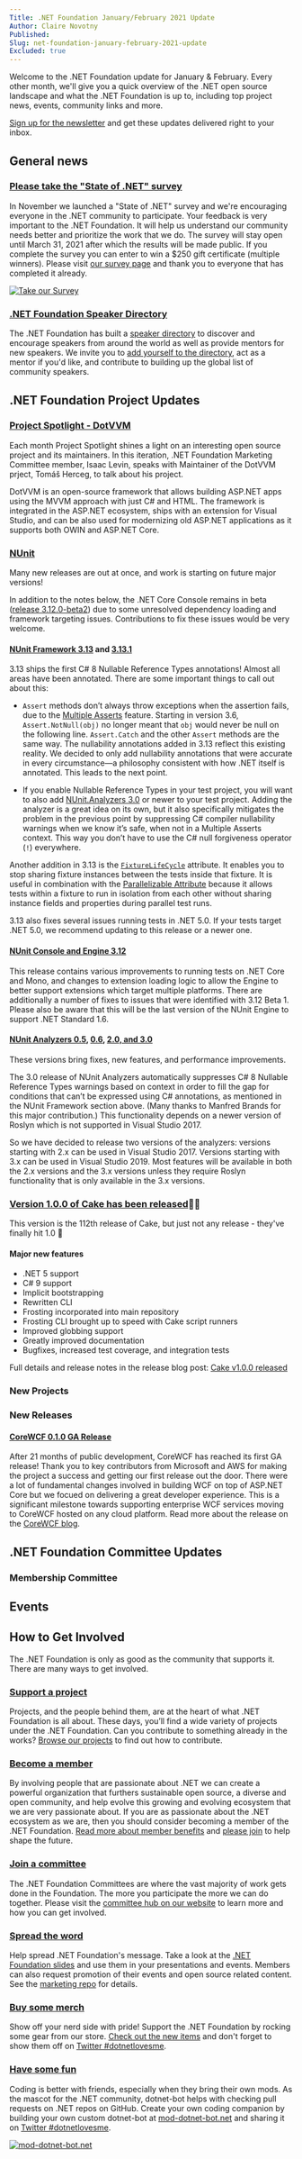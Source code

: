 ```yaml
---
Title: .NET Foundation January/February 2021 Update
Author: Claire Novotny
Published:
Slug: net-foundation-january-february-2021-update
Excluded: true
---
```

Welcome to the .NET Foundation update for January & February. Every other month, we'll give you a quick overview of the .NET open source landscape and what the .NET Foundation is up to, including top project news, events, community links and more.

[Sign up for the newsletter](http://eepurl.com/dhL_qb) and get these updates delivered right to your inbox.

## General news
### [Please take the "State of .NET" survey](https://dotnetfoundation.org/about/survey?utm_source=dotnetfdn&utm_medium=newsletter)
In November we launched a "State of .NET" survey and we're encouraging everyone in the .NET community to participate. Your feedback is very important to the .NET Foundation. It will help us understand our community needs better and prioritize the work that we do. The survey will stay open until March 31, 2021 after which the results will be made public. If you complete the survey you can enter to win a $250 gift certificate (multiple winners). Please visit [our survey page](https://dotnetfoundation.org/about/survey?utm_source=dotnetfdn&utm_medium=newsletter) and thank you to everyone that has completed it already.

[![Take our Survey](https://user-images.githubusercontent.com/5115571/100258223-a97ad300-2efb-11eb-9f57-2b5bc55055b8.png)](https://dotnetfoundation.org/about/survey?utm_source=dotnetfdn&utm_medium=newsletter)

### [.NET Foundation Speaker Directory](https://dotnetfoundation.org/community/speakers)
The .NET Foundation has built a [speaker directory](https://dotnetfoundation.org/community/speakers) to discover and encourage speakers from around the world as well as provide mentors for new speakers. We invite you to [add yourself to the directory](https://dotnetfoundation.org/community/speakers), act as a mentor if you'd like, and contribute to building up the global list of community speakers.

## .NET Foundation Project Updates

### [Project Spotlight - DotVVM](https://dotnetfoundation.org/projects/spotlight)

Each month Project Spotlight shines a light on an interesting open source project and its maintainers. In this iteration, .NET Foundation Marketing Committee member, Isaac Levin, speaks with Maintainer of the DotVVM prject, Tomáš Herceg, to talk about his project.

DotVVM is an open-source framework that allows building ASP.NET apps using the MVVM approach with just C# and HTML. The framework is integrated in the ASP.NET ecosystem, ships with an extension for Visual Studio, and can be also used for modernizing old ASP.NET applications as it supports both OWIN and ASP.NET Core.

### [NUnit](https://nunit.org)

Many new releases are out at once, and work is starting on future major versions!

In addition to the notes below, the .NET Core Console remains in beta ([release 3.12.0-beta2](https://github.com/nunit/nunit-console/releases/tag/v3.12.0-beta2)) due to some unresolved dependency loading and framework targeting issues. Contributions to fix these issues would be very welcome.

#### [NUnit Framework 3.13](https://github.com/nunit/nunit/releases/tag/v3.13) and [3.13.1](https://github.com/nunit/nunit/releases/tag/v3.13.1)

3.13 ships the first C# 8 Nullable Reference Types annotations! Almost all areas have been annotated. There are some important things to call out about this:

- `Assert` methods don’t always throw exceptions when the assertion fails, due to the [Multiple Asserts](https://docs.nunit.org/articles/nunit/writing-tests/assertions/multiple-asserts.html) feature. Starting in version 3.6, `Assert.NotNull(obj)` no longer meant that `obj` would never be null on the following line. `Assert.Catch` and the other `Assert` methods are the same way. The nullability annotations added in 3.13 reflect this existing reality. We decided to only add nullability annotations that were accurate in every circumstance—a philosophy consistent with how .NET itself is annotated. This leads to the next point.

- If you enable Nullable Reference Types in your test project, you will want to also add [NUnit.Analyzers 3.0](https://www.nuget.org/packages/NUnit.Analyzers/) or newer to your test project. Adding the analyzer is a great idea on its own, but it also specifically mitigates the problem in the previous point by suppressing C# compiler nullability warnings when we know it’s safe, when not in a Multiple Asserts context. This way you don’t have to use the C# null forgiveness operator (`!`) everywhere.

Another addition in 3.13 is the [`FixtureLifeCycle`](https://docs.nunit.org/articles/nunit/writing-tests/attributes/fixturelifecycle.html) attribute. It enables you to stop sharing fixture instances between the tests inside that fixture. It is useful in combination with the [Parallelizable Attribute](https://docs.nunit.org/articles/nunit/writing-tests/attributes/parallelizable.html) because it allows tests within a fixture to run in isolation from each other without sharing instance fields and properties during parallel test runs.

3.13 also fixes several issues running tests in .NET 5.0. If your tests target .NET 5.0, we recommend updating to this release or a newer one.

#### [NUnit Console and Engine 3.12](https://github.com/nunit/nunit-console/releases/tag/v3.12)

This release contains various improvements to running tests on .NET Core and Mono, and changes to extension loading logic to allow the Engine to better support extensions which target multiple platforms. There are additionally a number of fixes to issues that were identified with 3.12 Beta 1. Please also be aware that this will be the last version of the NUnit Engine to support .NET Standard 1.6.

#### [NUnit Analyzers 0.5](https://github.com/nunit/nunit.analyzers/releases/tag/0.5.0), [0.6](https://github.com/nunit/nunit.analyzers/releases/tag/0.6.0), [2.0, and 3.0](https://github.com/nunit/nunit.analyzers/releases/tag/3.0.0)

These versions bring fixes, new features, and performance improvements.


The 3.0 release of NUnit Analyzers automatically suppresses C# 8 Nullable Reference Types warnings based on context in order to fill the gap for conditions that can’t be expressed using C# annotations, as mentioned in the NUnit Framework section above. (Many thanks to Manfred Brands for this major contribution.) This functionality depends on a newer version of Roslyn which is not supported in Visual Studio 2017.

So we have decided to release two versions of the analyzers: versions starting with 2.x can be used in Visual Studio 2017. Versions starting with 3.x can be used in Visual Studio 2019. Most features will be available in both the 2.x versions and the 3.x versions unless they require Roslyn functionality that is only available in the 3.x versions.

### [Version 1.0.0 of Cake has been released](https://cakebuild.net/blog/2021/02/cake-v1.0.0-released)🍰🎉

This version is the 112th release of Cake, but just not any release - they've finally hit 1.0 🎉

#### Major new features

* .NET 5 support
* C# 9 support
* Implicit bootstrapping
* Rewritten CLI
* Frosting incorporated into main repository
* Frosting CLI brought up to speed with Cake script runners
* Improved globbing support
* Greatly improved documentation
* Bugfixes, increased test coverage, and integration tests

Full details and release notes in the release blog post: [Cake v1.0.0 released](https://cakebuild.net/blog/2021/02/cake-v1.0.0-released)

### New Projects

### New Releases
#### [CoreWCF 0.1.0 GA Release](https://corewcf.github.io/blog/2021/02/19/corewcf-ga-release)
After 21 months of public development, CoreWCF has reached its first GA release! Thank you to key contributors from Microsoft and AWS for making the project a success and getting our first release out the door. There were a lot of fundamental changes involved in building WCF on top of ASP.NET Core but we focued on delivering a great developer experience. This is a significant milestone towards supporting enterprise WCF services moving to CoreWCF hosted on any cloud platform. Read more about the release on the [CoreWCF blog](https://corewcf.github.io/blog/2021/02/19/corewcf-ga-release). 

## .NET Foundation Committee Updates

### Membership Committee



## Events


## How to Get Involved
The .NET Foundation is only as good as the community that supports it. There are many ways to get involved. 

### [Support a project](https://dotnetfoundation.org/projects)
Projects, and the people behind them, are at the heart of what .NET Foundation is all about. These days, you’ll find a wide variety of projects under the .NET Foundation. Can you contribute to something already in the works? [Browse our projects](https://dotnetfoundation.org/projects) to find out how to contribute. 

### [Become a member](https://dotnetfoundation.org/member) 
By involving people that are passionate about .NET we can create a powerful organization that furthers sustainable open source, a diverse and open community, and help evolve this growing and evolving ecosystem that we are very passionate about. If you are as passionate about the .NET ecosystem as we are, then you should consider becoming a member of the .NET Foundation. [Read more about member benefits](https://dotnetfoundation.org/member) and [please join](https://dotnetfoundation.org/member/become-a-member) to help shape the future.

### [Join a committee](https://dotnetfoundation.org/community/committees)
The .NET Foundation Committees are where the vast majority of work gets done in the Foundation. The more you participate the more we can do together. Please visit the [committee hub on our website](https://dotnetfoundation.org/community/committees) to learn more and how you can get involved. 

### [Spread the word](https://github.com/dotnet-foundation/wg-marketing)
Help spread .NET Foundation's message. Take a look at the [.NET Foundation slides](https://dotnetfoundation.sharepoint.com/:p:/s/Marketing/EbxGONyybLRMoe6MgPNUEi4BdDuEWNLmdfV_s8INO9nWTw?e=mImEov) and use them in your presentations and events. Members can also request promotion of their events and open source related content. See the [marketing repo](https://github.com/dotnet-foundation/wg-marketing) for details. 

### [Buy some merch](https://store.dotnetfoundation.org/)
Show off your nerd side with pride! Support the .NET Foundation by rocking some gear from our store. [Check out the new items](https://store.dotnetfoundation.org/dotnetfoundation/accessories) and don't forget to show them off on [Twitter #dotnetlovesme](https://twitter.com/search?q=%23dotnetlovesme). 

### [Have some fun](https://mod-dotnet-bot.net)
Coding is better with friends, especially when they bring their own mods. As the mascot for the .NET community, dotnet-bot helps with checking pull requests on .NET repos on GitHub. Create your own coding companion by building your own custom dotnet-bot at [mod-dotnet-bot.net](https://mod-dotnet-bot.net) and sharing it on [Twitter #dotnetlovesme](https://twitter.com/search?q=%23dotnetlovesme). 

[![mod-dotnet-bot.net](https://user-images.githubusercontent.com/5115571/100276672-c670cf80-2f16-11eb-8a9f-2b8a90775a06.png)](https://mod-dotnet-bot.net)
